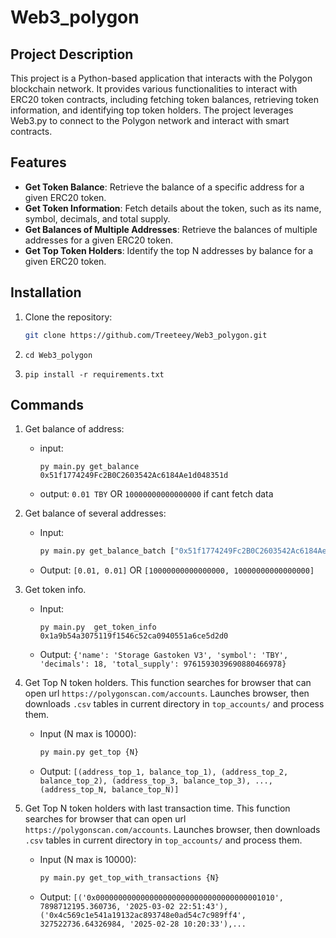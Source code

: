 # Web3_polygon

## Project Description

This project is a Python-based application that interacts with the Polygon blockchain network. It provides various functionalities to interact with ERC20 token contracts, including fetching token balances, retrieving token information, and identifying top token holders. The project leverages Web3.py to connect to the Polygon network and interact with smart contracts.

## Features

- **Get Token Balance**: Retrieve the balance of a specific address for a given ERC20 token.
- **Get Token Information**: Fetch details about the token, such as its name, symbol, decimals, and total supply.
- **Get Balances of Multiple Addresses**: Retrieve the balances of multiple addresses for a given ERC20 token.
- **Get Top Token Holders**: Identify the top N addresses by balance for a given ERC20 token.

## Installation

1. Clone the repository:
   ```sh
   git clone https://github.com/Treeteey/Web3_polygon.git
   ```

2. `cd Web3_polygon`
3. `pip install -r requirements.txt`


## Commands

1. Get balance of address:
   
   - input: 
        ```
        py main.py get_balance 0x51f1774249Fc2B0C2603542Ac6184Ae1d048351d
        ```
   - output: `0.01 TBY` OR `10000000000000000` if cant fetch data
  
2. Get balance of several addresses:
   
   - Input: 
        ```sh
        py main.py get_balance_batch ["0x51f1774249Fc2B0C2603542Ac6184Ae1d048351d", "0x4830AF4aB9cd9E381602aE50f71AE481a7727f7C"]
        ```
   - Output: `[0.01, 0.01]` OR `[10000000000000000, 10000000000000000]`
  


3. Get token info.

    - Input: 
        ```
        py main.py  get_token_info 0x1a9b54a3075119f1546c52ca0940551a6ce5d2d0
        ```
    - Output: `{'name': 'Storage Gastoken V3', 'symbol': 'TBY', 'decimals': 18, 'total_supply': 9761593039690880466978}`

4. Get Top N token holders. This function searches for browser that can open url `https://polygonscan.com/accounts`. Launches browser, then downloads `.csv` tables in current directory in `top_accounts/` and process them.

    - Input (N max is 10000):
        ```sh
        py main.py get_top {N}
        ```  
    - Output: `[(address_top_1, balance_top_1), (address_top_2, balance_top_2), (address_top_3, balance_top_3), ..., (address_top_N, balance_top_N)]`


4. Get Top N  token holders with last transaction time. This function searches for browser that can open url `https://polygonscan.com/accounts`. Launches browser, then downloads `.csv` tables in current directory in `top_accounts/` and process them.

    - Input (N max is 10000):
        ```sh
        py main.py get_top_with_transactions {N}
        ```  
    - Output: `[('0x0000000000000000000000000000000000001010', 7898712195.360736, '2025-03-02 22:51:43'), ('0x4c569c1e541a19132ac893748e0ad54c7c989ff4', 327522736.64326984, '2025-02-28 10:20:33'),...`